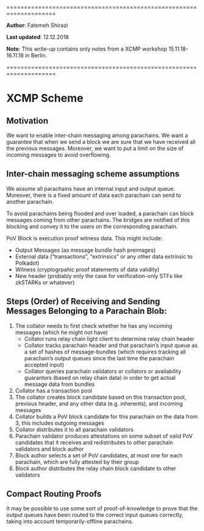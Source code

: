 ====================================================================

**Author**: Fatemeh Shirazi

**Last updated**: 12.12.2018

**Note**: This write-up contains only notes from a XCMP workshop 15.11.18-16.11.18 in Berlin.

====================================================================

# XCMP Scheme

## Motivation
We want to enable inter-chain messaging among parachains. We want a guarantee that when we send a block we are sure that we have received all the previous messages. Moreover, we want to put a limit on the size of incoming messages to avoid overflowing.

## Inter-chain messaging scheme assumptions

We assume all parachains have an internal input and output queue. Moreover, there is a fixed amount of data each parachain can send to another parachain.

To avoid parachains being flooded and over loaded, a parachain can block messages coming from other parachains. The bridges are notified of this blocking and convey it to the users on the corresponding parachain.

PoV Block is execution proof witness data. This might include:

* Output Messages (as message bundle hash preimages)
* External data (“transactions”, “extrinsics” or any other data extrinsic to Polkadot)
* Witness (cryptogrpahic proof statements of data validity)
* New header (probably only the case for verification-only STFs like zkSTARKs or whatever)

## Steps (Order) of Receiving and Sending Messages Belonging to a Parachain Blob:

1. The collator needs to first check whether he has any incoming messages (which he might not have)
    * Collator runs relay chain light client to determine relay chain header
    * Collator tracks parachain header and that parachain’s input queue as a set of hashes of message-bundles (which requires tracking all parachain’s output queues since the last time the parachain accepted input)
    * Collator queries parachain validators or collators or availability guarantors (based on relay chain data) in order to get actual message data from bundles
2. Collator has a transaction pool
3. The collator creates block candidate based on this transaction pool, previous header, and any other data (e.g. inherents), and incoming messages
4. Collator builds a PoV block candidate for this parachain on the data from 3, this includes outgoing messages
5. Collator distributes it to all parachain validators
6. Parachain validator produces attestations on some subset of valid PoV candidates that it receives and redistributes to other parachain validators and block author
7. Block author selects a set of PoV candidates, at most one for each parachain, which are fully attested by their group
8. Block author distributes the relay chain block candidate to other validators

## Compact Routing Proofs

It may be possible to use some sort of proof-of-knowledge to prove that the output queues have been routed to the correct input queues correctly, taking into account temporarily-offline parachains.
